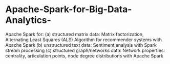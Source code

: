 # Apache-Spark-for-Big-Data-Analytics-
Apache Spark for:  (a) structured matrix data: Matrix factorization, Alternating Least Squares (ALS) Algorithm for recommender systems with Apache Spark  (b) unstructured text data: Sentiment analysis with Spark stream processing  (c) structured graph/networks data: Network properties: centrality, articulation points, node degree distributions with Apache Spark
